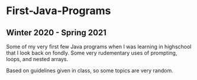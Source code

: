 # First-Java-Programs
## Winter 2020 - Spring 2021
Some of my very first few Java programs when I was learning in highschool that I look back on fondly. Some very rudementary uses of prompting, loops, and nested arrays.

Based on guidelines given in class, so some topics are very random.
